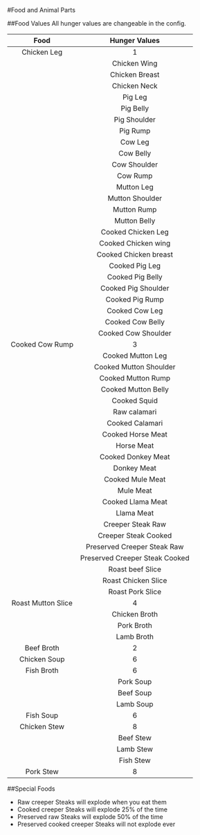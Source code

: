 #Food and Animal Parts

##Food Values
  All hunger values are changeable in the config.


  |   Food    |  Hunger Values |
  |:---------:|:--------------:|
  |Chicken Leg| 1|
	|Chicken Wing| 1|
	|Chicken Breast| 1|
	|Chicken Neck| 1 (only if make chicken neck edible is true)|
	|Pig Leg| 1|
	|Pig Belly| 1|
	|Pig Shoulder| 1|
	|Pig Rump| 1|
	|Cow Leg| 1|
	|Cow Belly| 1|
	|Cow Shoulder| 1|
	|Cow Rump| 1|
	|Mutton Leg| 1|
	|Mutton Shoulder| 1|
	|Mutton Rump| 1|
	|Mutton Belly| 1|
	|Cooked Chicken Leg| 3|
	|Cooked Chicken wing| 3|
	|Cooked Chicken breast| 3|
	|Cooked Pig Leg| 3|
	|Cooked Pig Belly| 3|
	|Cooked Pig Shoulder| 3|
	|Cooked Pig Rump| 3|
	|Cooked Cow Leg| 3|
	|Cooked Cow Belly| 3|
	|Cooked Cow Shoulder| 3|
  |Cooked Cow Rump| 3|
	|Cooked Mutton Leg| 3|
	|Cooked Mutton Shoulder| 3|
	|Cooked Mutton Rump| 3|
	|Cooked Mutton Belly| 3|
	|Cooked Squid| 4|
	|Raw calamari| 1|
	|Cooked Calamari| 3|
	|Cooked Horse Meat| 5|
	|Horse Meat| 2|
	|Cooked Donkey Meat| 5|
	|Donkey Meat| 2|
	|Cooked Mule Meat| 5|
	|Mule Meat| 2|
	|Cooked Llama Meat| 5|
	|Llama Meat| 2|
	|Creeper Steak Raw| 10|
	|Creeper Steak Cooked| 15|
	|Preserved Creeper Steak Raw| 15|
	|Preserved Creeper Steak Cooked| 20|
	|Roast beef Slice| 4|
	|Roast Chicken Slice| 4|
	|Roast Pork Slice| 4|
  |Roast Mutton Slice| 4|
	|Chicken Broth| 2|
	|Pork Broth| 2|
	|Lamb Broth| 2|
  |Beef Broth| 2|
  |Chicken Soup| 6|
  |Fish Broth| 6|
	|Pork Soup| 6|
	|Beef Soup| 6|
	|Lamb Soup| 6|
  |Fish Soup| 6|
  |Chicken Stew| 8|
	|Beef Stew| 8|
	|Lamb Stew| 8|
	|Fish Stew| 8|
  |Pork Stew| 8|

##Special Foods
* Raw creeper Steaks will explode when you eat them
* Cooked creeper Steaks will explode 25% of the time
* Preserved raw Steaks will explode 50% of the time
* Preserved cooked creeper Steaks will not explode ever
